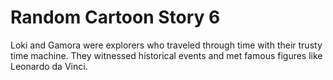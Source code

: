# Random Cartoon Story 6

Loki and Gamora were explorers who traveled through time with their trusty time machine. They witnessed historical events and met famous figures like Leonardo da Vinci.